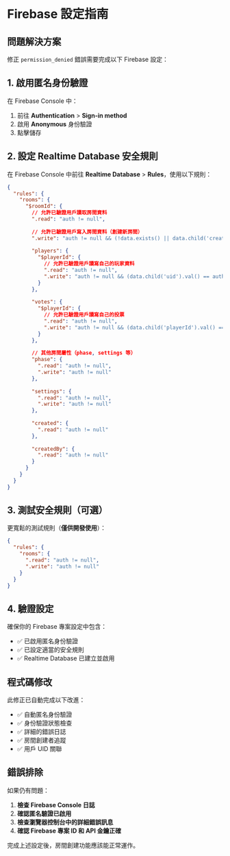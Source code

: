 # Firebase 設定指南

## 問題解決方案

修正 `permission_denied` 錯誤需要完成以下 Firebase 設定：

## 1. 啟用匿名身份驗證

在 Firebase Console 中：
1. 前往 **Authentication** > **Sign-in method**
2. 啟用 **Anonymous** 身份驗證
3. 點擊儲存

## 2. 設定 Realtime Database 安全規則

在 Firebase Console 中前往 **Realtime Database** > **Rules**，使用以下規則：

```json
{
  "rules": {
    "rooms": {
      "$roomId": {
        // 允許已驗證用戶讀取房間資料
        ".read": "auth != null",
        
        // 允許已驗證用戶寫入房間資料（創建新房間）
        ".write": "auth != null && (!data.exists() || data.child('createdBy').val() == auth.uid)",
        
        "players": {
          "$playerId": {
            // 允許已驗證用戶讀寫自己的玩家資料
            ".read": "auth != null",
            ".write": "auth != null && (data.child('uid').val() == auth.uid || !data.exists())"
          }
        },
        
        "votes": {
          "$playerId": {
            // 允許已驗證用戶讀寫自己的投票
            ".read": "auth != null",
            ".write": "auth != null && (data.child('playerId').val() == $playerId || !data.exists())"
          }
        },
        
        // 其他房間屬性（phase, settings 等）
        "phase": {
          ".read": "auth != null",
          ".write": "auth != null"
        },
        
        "settings": {
          ".read": "auth != null",
          ".write": "auth != null"
        },
        
        "created": {
          ".read": "auth != null"
        },
        
        "createdBy": {
          ".read": "auth != null"
        }
      }
    }
  }
}
```

## 3. 測試安全規則（可選）

更寬鬆的測試規則（**僅供開發使用**）：

```json
{
  "rules": {
    "rooms": {
      ".read": "auth != null",
      ".write": "auth != null"
    }
  }
}
```

## 4. 驗證設定

確保你的 Firebase 專案設定中包含：
- ✅ 已啟用匿名身份驗證
- ✅ 已設定適當的安全規則
- ✅ Realtime Database 已建立並啟用

## 程式碼修改

此修正已自動完成以下改進：
- ✅ 自動匿名身份驗證
- ✅ 身份驗證狀態檢查
- ✅ 詳細的錯誤日誌
- ✅ 房間創建者追蹤
- ✅ 用戶 UID 關聯

## 錯誤排除

如果仍有問題：

1. **檢查 Firebase Console 日誌**
2. **確認匿名驗證已啟用**
3. **檢查瀏覽器控制台中的詳細錯誤訊息**
4. **確認 Firebase 專案 ID 和 API 金鑰正確**

完成上述設定後，房間創建功能應該能正常運作。
